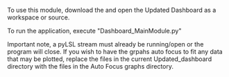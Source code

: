 To use this module, download the and open the Updated Dashboard as a workspace or source.

To run the application, execute "Dashboard_MainModule.py"

Important note, a pyLSL stream must already be running/open or the program will close.
If you wish to have the grpahs auto focus to fit any data that may be plotted, replace the
files in the current Updated_dashboard directory with the files in the Auto Focus graphs directory.
